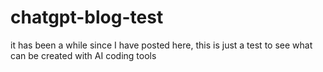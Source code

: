 # chatgpt-blog-test
it has been a while since I have posted here, this is just a test to see what can be created with AI coding tools

